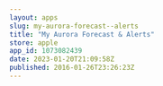 ```yaml
---
layout: apps
slug: my-aurora-forecast--alerts
title: "My Aurora Forecast & Alerts"
store: apple
app_id: 1073082439
date: 2023-01-20T21:09:58Z
published: 2016-01-26T23:26:23Z
---
```

